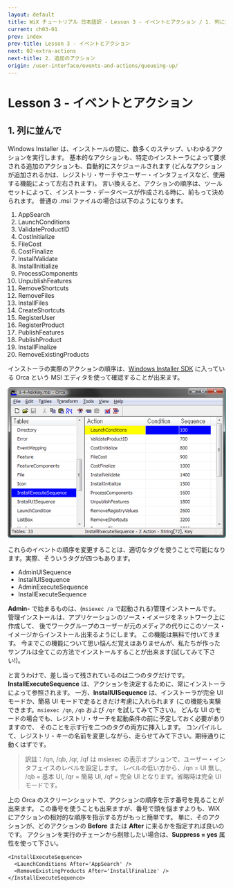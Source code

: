 ```yaml
---
layout: default
title: WiX チュートリアル 日本語訳 - Lesson 3 - イベントとアクション / 1. 列に並んで
current: ch03-01
prev: index
prev-title: Lesson 3 - イベントとアクション
next: 02-extra-actions
next-title: 2. 追加のアクション
origin: /user-interface/events-and-actions/queueing-up/
---
```

# Lesson 3 - イベントとアクション

## 1. 列に並んで

Windows Installer は、インストールの間に、数多くのステップ、いわゆるアクションを実行します。
基本的なアクションも、特定のインストーラによって要求される追加のアクションも、自動的にスケジュールされます
(どんなアクションが追加されるかは、レジストリ・サーチやユーザー・インタフェイスなど、使用する機能によって左右されます)。
言い換えると、アクションの順序は、ツールセットによって、インストーラ・データベースが作成される時に、前もって決められます。
普通の .msi ファイルの場合は以下のようになります。

1. AppSearch
2. LaunchConditions
3. ValidateProductID
4. CostInitialize
5. FileCost
6. CostFinalize
7. InstallValidate
8. InstallInitialize
9. ProcessComponents
10. UnpublishFeatures
11. RemoveShortcuts
12. RemoveFiles
13. InstallFiles
14. CreateShortcuts
15. RegisterUser
16. RegisterProduct
17. PublishFeatures
18. PublishProduct
19. InstallFinalize
20. RemoveExistingProducts

インストーラの実際のアクションの順序は、[Windows Installer SDK](http://support.microsoft.com/kb/255905)
に入っている Orca という MSI エディタを使って確認することが出来ます。

![Orca screenshot](/images/orca.png)

これらのイベントの順序を変更することは、適切なタグを使うことで可能になります。実際、そういうタグが四つもあります。

- AdminUISequence
- InstallUISequence
- AdminExecuteSequence
- InstallExecuteSequence

**Admin-** で始まるものは、(`msiexec /a` で起動される)管理インストールです。
管理インストールは、アプリケーションのソース・イメージをネットワーク上に作成して、
後でワークグループのユーザーが元のメディアの代りにこのソース・イメージからインストール出来るようにします。
この機能は無料で付いてきます。
今までこの機能について思い悩んだ覚えはありませんが、私たちが作ったサンプルは全てこの方法でインストールすることが出来ます(試してみて下さい!)。

と言うわけで、差し当って残されているのは二つのタグだけです。
**InstallExecuteSequence** は、アクションを決定するために、常にインストーラによって参照されます。
一方、**InstallUISequence** は、インストーラが完全 UI モードか、簡易 UI モードで走るときだけ考慮に入れられます
(この機能も実験できます。`msiexec /qn`, `/qb` および `/qr` を試してみて下さい)。
どんな UI のモードの場合でも、レジストリ・サーチを起動条件の前に予定しておく必要がありますので、
そのことを示す行を二つのタグの両方に挿入します。
コンパイルして、レジストリ・キーの名前を変更しながら、走らせてみて下さい。期待通りに動くはずです。

> 訳註：/qn, /qb, /qr, /qf は msiexec の表示オプションで、ユーザー・インタフェイスのレベルを設定します。
> レベルの低い方から、/qn = UI 無し, /qb = 基本 UI, /qr = 簡易 UI, /qf = 完全 UI となります。省略時は完全 UI モードです。

上の Orca のスクリーンショットで、アクションの順序を示す番号を見ることが出来ます。
この番号を使うことも出来ますが、番号で頭を悩ますよりも、WiX にアクションの相対的な順序を指示する方がもっと簡単です。
単に、そのアクションが、どのアクションの **Before** または **After** に来るかを指定すれば良いのです。
アクションを実行のチェーンから削除したい場合は、**Suppress = yes** 属性を使って下さい。

    <InstallExecuteSequence>
      <LaunchConditions After='AppSearch' />
      <RemoveExistingProducts After='InstallFinalize' />
    </InstallExecuteSequence>